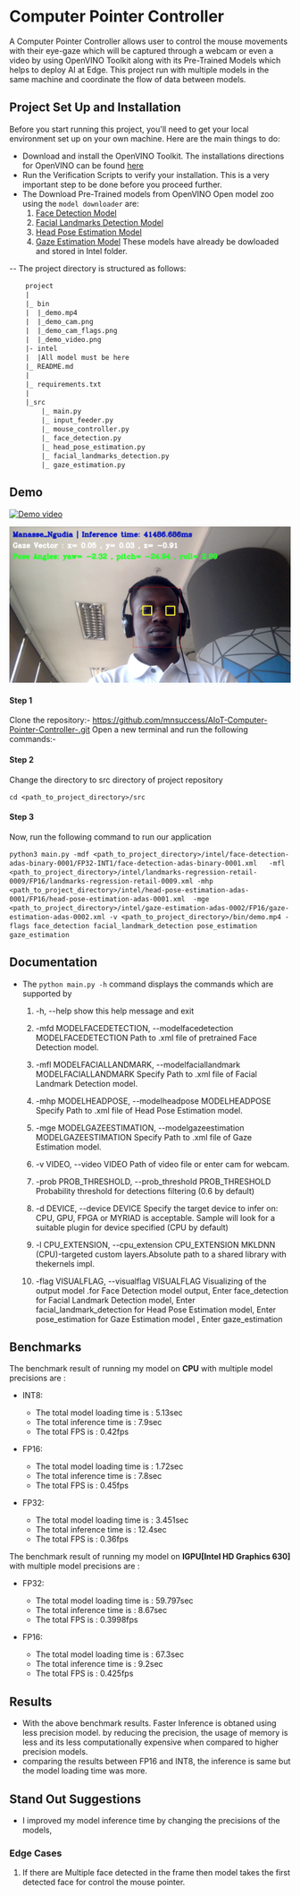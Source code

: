 # Computer Pointer Controller
A Computer Pointer Controller allows user to control the mouse movements with their eye-gaze which will be captured through a webcam or even a video by using OpenVINO Toolkit along with its Pre-Trained Models which helps to deploy AI at Edge. This project run with multiple models in the same machine and coordinate the flow of data between models.

## Project Set Up and Installation
Before you start running this project, you'll need to get your local environment set up on your own machine. Here are the main things to do:
- Download and install the OpenVINO Toolkit. The installations directions for OpenVINO can be found [here](https://docs.openvinotoolkit.org/latest/index.html)
- Run the Verification Scripts to verify your installation. This is a very important step to be done before you proceed further.
- The  Download Pre-Trained models from OpenVINO Open model zoo using the ```model downloader``` are:
    1. [Face Detection Model](https://docs.openvinotoolkit.org/latest/_models_intel_face_detection_adas_binary_0001_description_face_detection_adas_binary_0001.html)
    2. [Facial Landmarks Detection Model](https://docs.openvinotoolkit.org/latest/_models_intel_landmarks_regression_retail_0009_description_landmarks_regression_retail_0009.html)
    3. [Head Pose Estimation Model](https://docs.openvinotoolkit.org/latest/_models_intel_head_pose_estimation_adas_0001_description_head_pose_estimation_adas_0001.html)
    4. [Gaze Estimation Model](https://docs.openvinotoolkit.org/latest/_models_intel_gaze_estimation_adas_0002_description_gaze_estimation_adas_0002.html)
 These models have already be dowloaded and stored in Intel folder.

 -- The project directory is structured as follows:
```
    project
    |  
    |_ bin
    |  |_demo.mp4
    |  |_demo_cam.png
    |  |_demo_cam_flags.png
    |  |_demo_video.png
    |- intel
    |  |All model must be here      
    |_ README.md    
    |   
    |_ requirements.txt   
    |    
    |_src
        |_ main.py
        |_ input_feeder.py
        |_ mouse_controller.py
        |_ face_detection.py
        |_ head_pose_estimation.py
        |_ facial_landmarks_detection.py
        |_ gaze_estimation.py
``` 
## Demo
[![Demo video](https://img.youtube.com/vi/t8uR_jaJIzY/0.jpg)](https://youtu.be/t8uR_jaJIzY)

![Demo Cam](https://github.com/mnsuccess/AIoT-Computer-Pointer-Controller-/blob/master/bin/demo_cam_flags.png?raw=true)

#### Step 1
Clone the repository:- https://github.com/mnsuccess/AIoT-Computer-Pointer-Controller-.git
Open a new terminal and run the following commands:-
#### Step 2
Change the directory to src directory of project repository
``` 
cd <path_to_project_directory>/src
```
#### Step 3
 Now, run the following command to run our application
```
python3 main.py -mdf <path_to_project_directory>/intel/face-detection-adas-binary-0001/FP32-INT1/face-detection-adas-binary-0001.xml   -mfl <path_to_project_directory>/intel/landmarks-regression-retail-0009/FP16/landmarks-regression-retail-0009.xml -mhp  <path_to_project_directory>/intel/head-pose-estimation-adas-0001/FP16/head-pose-estimation-adas-0001.xml  -mge  <path_to_project_directory>/intel/gaze-estimation-adas-0002/FP16/gaze-estimation-adas-0002.xml -v <path_to_project_directory>/bin/demo.mp4 -flags face_detection facial_landmark_detection pose_estimation gaze_estimation
```

## Documentation
- The ```python main.py -h``` command displays the commands which are supported by 
  1. -h, --help            show this help message and exit

  2. -mfd MODELFACEDETECTION, --modelfacedetection MODELFACEDETECTION
                        Path to .xml file of pretrained Face Detection model.

  2. -mfl MODELFACIALLANDMARK, --modelfaciallandmark MODELFACIALLANDMARK
                        Specify Path to .xml file of Facial Landmark Detection
                        model.

  3. -mhp MODELHEADPOSE, --modelheadpose MODELHEADPOSE
                        Specify Path to .xml file of Head Pose Estimation
                        model.

  4. -mge MODELGAZEESTIMATION, --modelgazeestimation MODELGAZEESTIMATION
                        Specify Path to .xml file of Gaze Estimation model.

  5.  -v VIDEO, --video VIDEO
                        Path of video file or enter cam for webcam.

  6.  -prob PROB_THRESHOLD, --prob_threshold PROB_THRESHOLD
                        Probability threshold for detections filtering (0.6 by
                        default)

  7. -d DEVICE, --device DEVICE
                        Specify the target device to infer on: CPU, GPU, FPGA
                        or MYRIAD is acceptable. Sample will look for a
                        suitable plugin for device specified (CPU by default)
  8. -l CPU_EXTENSION, --cpu_extension CPU_EXTENSION
                        MKLDNN (CPU)-targeted custom layers.Absolute path to a
                        shared library with thekernels impl.

  9. -flag VISUALFLAG, --visualflag VISUALFLAG
                        Visualizing of the output model .for Face Detection
                        model output, Enter face_detection for Facial Landmark
                        Detection model, Enter facial_landmark_detection for
                        Head Pose Estimation model, Enter pose_estimation for
                        Gaze Estimation model , Enter gaze_estimation

## Benchmarks
The benchmark result of running my model on **CPU** with multiple model precisions are :
- INT8:
  - The total model loading time is : 5.13sec
  - The total inference time is : 7.9sec
  - The total FPS is : 0.42fps

- FP16:
  - The total model loading time is : 1.72sec
  - The total inference time is : 7.8sec
  - The total FPS is : 0.45fps 

- FP32:
  - The total model loading time is : 3.451sec
  - The total inference time is : 12.4sec
  - The total FPS is : 0.36fps
  
The benchmark result of running my model on **IGPU[Intel HD Graphics 630]** with multiple model precisions are :
- FP32:
  - The total model loading time is : 59.797sec
  - The total inference time is : 8.67sec
  - The total FPS is : 0.3998fps
  
- FP16:
  - The total model loading time is : 67.3sec
  - The total inference time is : 9.2sec
  - The total FPS is : 0.425fps

## Results
- With the above benchmark results. Faster Inference is obtaned using less precision model.
by reducing the precision, the usage of memory is less and its less computationally expensive when compared to higher precision models. 
- comparing the results between FP16 and INT8, the inference is same but the model loading time was more.


## Stand Out Suggestions
- I improved my model inference time by changing the precisions of the models,


### Edge Cases

1. If there are Multiple face detected in the frame then model takes the first detected face for control the mouse  pointer.

